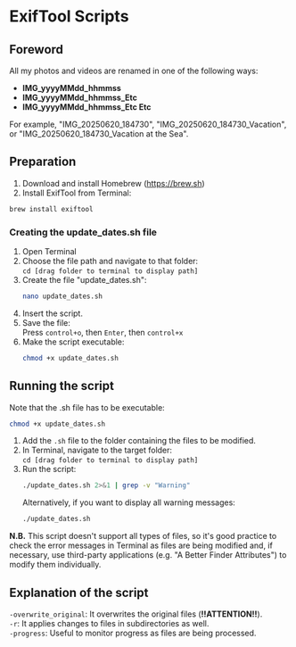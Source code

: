 # ExifTool Scripts
## Foreword
All my photos and videos are renamed in one of the following ways:
- **IMG_yyyyMMdd_hhmmss**
- **IMG_yyyyMMdd_hhmmss_Etc**
- **IMG_yyyyMMdd_hhmmss_Etc Etc**

For example, "IMG_20250620_184730", "IMG_20250620_184730_Vacation", or "IMG_20250620_184730_Vacation at the Sea".

## Preparation
1. Download and install Homebrew (https://brew.sh)
2. Install ExifTool from Terminal:  
  ```bash
brew install exiftool
```

### Creating the update_dates.sh file
1. Open Terminal
2. Choose the file path and navigate to that folder:  
    `cd [drag folder to terminal to display path]`
3. Create the file "update_dates.sh":  
    ```bash
    nano update_dates.sh
    ```
5. Insert the script.
6. Save the file:  
    Press `control+o`, then `Enter`, then `control+x`
7. Make the script executable:
    ```bash
    chmod +x update_dates.sh
    ```

## Running the script
Note that the .sh file has to be executable:
```bash
chmod +x update_dates.sh
```
1. Add the `.sh` file to the folder containing the files to be modified.
2. In Terminal, navigate to the target folder:  
    `cd [drag folder to terminal to display path]`  
4. Run the script:  
    ```bash
    ./update_dates.sh 2>&1 | grep -v "Warning"
    ```
    Alternatively, if you want to display all warning messages:  
    ```bash
    ./update_dates.sh
    ```
   
**N.B.** This script doesn't support all types of files, so it's good practice to check the error messages in Terminal as files are being modified and, if necessary, use third-party applications (e.g. "A Better Finder Attributes") to modify them individually.

## Explanation of the script
`-overwrite_original`: It overwrites the original files (**!!ATTENTION!!**).  
`-r`: It applies changes to files in subdirectories as well.  
`-progress`: Useful to monitor progress as files are being processed.
